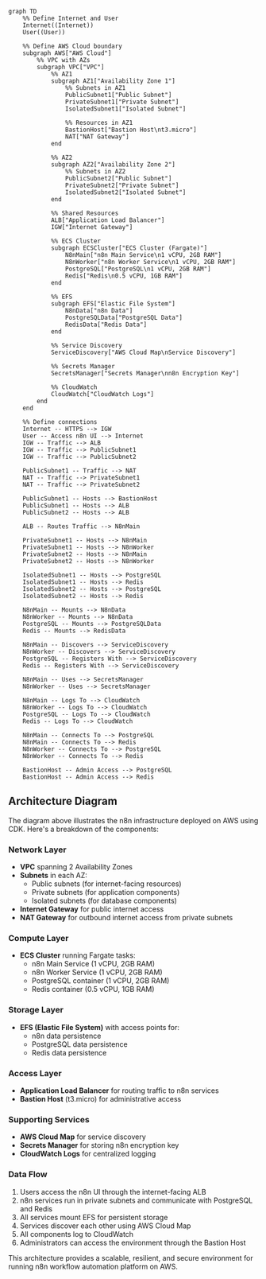 ```mermaid
graph TD
    %% Define Internet and User
    Internet((Internet))
    User((User))
    
    %% Define AWS Cloud boundary
    subgraph AWS["AWS Cloud"]
        %% VPC with AZs
        subgraph VPC["VPC"]
            %% AZ1
            subgraph AZ1["Availability Zone 1"]
                %% Subnets in AZ1
                PublicSubnet1["Public Subnet"]
                PrivateSubnet1["Private Subnet"]
                IsolatedSubnet1["Isolated Subnet"]
                
                %% Resources in AZ1
                BastionHost["Bastion Host\nt3.micro"]
                NAT["NAT Gateway"]
            end
            
            %% AZ2
            subgraph AZ2["Availability Zone 2"]
                %% Subnets in AZ2
                PublicSubnet2["Public Subnet"]
                PrivateSubnet2["Private Subnet"]
                IsolatedSubnet2["Isolated Subnet"]
            end
            
            %% Shared Resources
            ALB["Application Load Balancer"]
            IGW["Internet Gateway"]
            
            %% ECS Cluster
            subgraph ECSCluster["ECS Cluster (Fargate)"]
                N8nMain["n8n Main Service\n1 vCPU, 2GB RAM"]
                N8nWorker["n8n Worker Service\n1 vCPU, 2GB RAM"]
                PostgreSQL["PostgreSQL\n1 vCPU, 2GB RAM"]
                Redis["Redis\n0.5 vCPU, 1GB RAM"]
            end
            
            %% EFS
            subgraph EFS["Elastic File System"]
                N8nData["n8n Data"]
                PostgreSQLData["PostgreSQL Data"]
                RedisData["Redis Data"]
            end
            
            %% Service Discovery
            ServiceDiscovery["AWS Cloud Map\nService Discovery"]
            
            %% Secrets Manager
            SecretsManager["Secrets Manager\nn8n Encryption Key"]
            
            %% CloudWatch
            CloudWatch["CloudWatch Logs"]
        end
    end
    
    %% Define connections
    Internet -- HTTPS --> IGW
    User -- Access n8n UI --> Internet
    IGW -- Traffic --> ALB
    IGW -- Traffic --> PublicSubnet1
    IGW -- Traffic --> PublicSubnet2
    
    PublicSubnet1 -- Traffic --> NAT
    NAT -- Traffic --> PrivateSubnet1
    NAT -- Traffic --> PrivateSubnet2
    
    PublicSubnet1 -- Hosts --> BastionHost
    PublicSubnet1 -- Hosts --> ALB
    PublicSubnet2 -- Hosts --> ALB
    
    ALB -- Routes Traffic --> N8nMain
    
    PrivateSubnet1 -- Hosts --> N8nMain
    PrivateSubnet1 -- Hosts --> N8nWorker
    PrivateSubnet2 -- Hosts --> N8nMain
    PrivateSubnet2 -- Hosts --> N8nWorker
    
    IsolatedSubnet1 -- Hosts --> PostgreSQL
    IsolatedSubnet1 -- Hosts --> Redis
    IsolatedSubnet2 -- Hosts --> PostgreSQL
    IsolatedSubnet2 -- Hosts --> Redis
    
    N8nMain -- Mounts --> N8nData
    N8nWorker -- Mounts --> N8nData
    PostgreSQL -- Mounts --> PostgreSQLData
    Redis -- Mounts --> RedisData
    
    N8nMain -- Discovers --> ServiceDiscovery
    N8nWorker -- Discovers --> ServiceDiscovery
    PostgreSQL -- Registers With --> ServiceDiscovery
    Redis -- Registers With --> ServiceDiscovery
    
    N8nMain -- Uses --> SecretsManager
    N8nWorker -- Uses --> SecretsManager
    
    N8nMain -- Logs To --> CloudWatch
    N8nWorker -- Logs To --> CloudWatch
    PostgreSQL -- Logs To --> CloudWatch
    Redis -- Logs To --> CloudWatch
    
    N8nMain -- Connects To --> PostgreSQL
    N8nMain -- Connects To --> Redis
    N8nWorker -- Connects To --> PostgreSQL
    N8nWorker -- Connects To --> Redis
    
    BastionHost -- Admin Access --> PostgreSQL
    BastionHost -- Admin Access --> Redis
```

## Architecture Diagram

The diagram above illustrates the n8n infrastructure deployed on AWS using CDK. Here's a breakdown of the components:

### Network Layer
- **VPC** spanning 2 Availability Zones
- **Subnets** in each AZ:
  - Public subnets (for internet-facing resources)
  - Private subnets (for application components)
  - Isolated subnets (for database components)
- **Internet Gateway** for public internet access
- **NAT Gateway** for outbound internet access from private subnets

### Compute Layer
- **ECS Cluster** running Fargate tasks:
  - n8n Main Service (1 vCPU, 2GB RAM)
  - n8n Worker Service (1 vCPU, 2GB RAM)
  - PostgreSQL container (1 vCPU, 2GB RAM)
  - Redis container (0.5 vCPU, 1GB RAM)

### Storage Layer
- **EFS (Elastic File System)** with access points for:
  - n8n data persistence
  - PostgreSQL data persistence
  - Redis data persistence

### Access Layer
- **Application Load Balancer** for routing traffic to n8n services
- **Bastion Host** (t3.micro) for administrative access

### Supporting Services
- **AWS Cloud Map** for service discovery
- **Secrets Manager** for storing n8n encryption key
- **CloudWatch Logs** for centralized logging

### Data Flow
1. Users access the n8n UI through the internet-facing ALB
2. n8n services run in private subnets and communicate with PostgreSQL and Redis
3. All services mount EFS for persistent storage
4. Services discover each other using AWS Cloud Map
5. All components log to CloudWatch
6. Administrators can access the environment through the Bastion Host

This architecture provides a scalable, resilient, and secure environment for running n8n workflow automation platform on AWS.